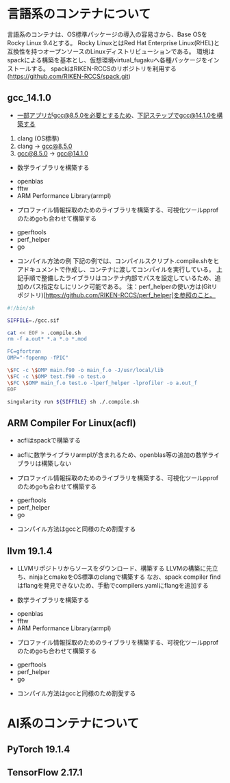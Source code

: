 # 言語系のコンテナについて

言語系のコンテナは、OS標準パッケージの導入の容易さから、Base OSをRocky Linux 9.4とする。
Rocky LinuxとはRed Hat Enterprise Linux(RHEL)と互換性を持つオープンソースのLinuxディストリビューションである。
環境はspackによる構築を基本とし、仮想環境virtual_fugakuへ各種パッケージをインストールする。
spackはRIKEN-RCCSのリポジトリを利用する(https://github.com/RIKEN-RCCS/spack.git)

## gcc_14.1.0

- 一部アプリがgcc@8.5.0を必要とするため、下記ステップでgcc@14.1.0を構築する
 1. clang (OS標準)
 2. clang -> gcc@8.5.0
 3. gcc@8.5.0 -> gcc@14.1.0

- 数学ライブラリを構築する
 * openblas
 * fftw
 * ARM Performance Library(armpl)

- プロファイル情報採取のためのライブラリを構築する、可視化ツールpprofのためgoも合わせて構築する
 * gperftools
 * perf_helper
 * go

- コンパイル方法の例
下記の例では、コンパイルスクリプト.compile.shをヒアドキュメントで作成し、コンテナに渡してコンパイルを実行している。
上記手順で整備したライブラリはコンテナ内部でパスを設定しているため、追加のパス指定なしにリンク可能である。
注：perf_helperの使い方は(Gitリポジトリ)[https://github.com/RIKEN-RCCS/perf_helper]を参照のこと。

```bash
#!/bin/sh

SIFFILE=./gcc.sif

cat << EOF > .compile.sh
rm -f a.out* *.a *.o *.mod

FC=gfortran
OMP="-fopenmp -fPIC"

\$FC -c \$OMP main.f90 -o main_f.o -J/usr/local/lib
\$FC -c \$OMP test.f90 -o test.o
\$FC \$OMP main_f.o test.o -lperf_helper -lprofiler -o a.out_f
EOF

singularity run ${SIFFILE} sh ./.compile.sh
```

## ARM Compiler For Linux(acfl)

- acflはspackで構築する

- acflに数学ライブラリarmplが含まれるため、openblas等の追加の数学ライブラリは構築しない

- プロファイル情報採取のためのライブラリを構築する、可視化ツールpprofのためgoも合わせて構築する
 * gperftools
 * perf_helper
 * go

- コンパイル方法はgccと同様のため割愛する

## llvm 19.1.4

- LLVMリポジトリからソースをダウンロード、構築する
LLVMの構築に先立ち、ninjaとcmakeをOS標準のclangで構築する
なお、spack compiler findはflangを発見できないため、手動でcompilers.yamlにflangを追加する

- 数学ライブラリを構築する
 * openblas
 * fftw
 * ARM Performance Library(armpl)

- プロファイル情報採取のためのライブラリを構築する、可視化ツールpprofのためgoも合わせて構築する
 * gperftools
 * perf_helper
 * go

- コンパイル方法はgccと同様のため割愛する

# AI系のコンテナについて

## PyTorch 19.1.4


## TensorFlow 2.17.1


